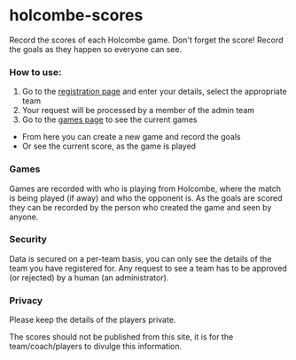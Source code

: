 # holcombe-scores

Record the scores of each Holcombe game. Don't forget the score!
Record the goals as they happen so everyone can see.

### How to use:

1. Go to the [registration page](https://holcombe-scores.azurewebsites.net/) and enter your details, select the appropriate team
2. Your request will be processed by a member of the admin team
3. Go to the [games page](https://holcombe-scores.azurewebsites.net/) to see the current games
  - From here you can create a new game and record the goals
  - Or see the current score, as the game is played

### Games
Games are recorded with who is playing from Holcombe, where the match is being played (if away) and who the opponent is.
As the goals are scored they can be recorded by the person who created the game and seen by anyone.

### Security
Data is secured on a per-team basis, you can only see the details of the team you have registered for.
Any request to see a team has to be approved (or rejected) by a human (an administrator).

### Privacy

Please keep the details of the players private.

The scores should not be published from this site, it is for the team/coach/players to divulge this information.
